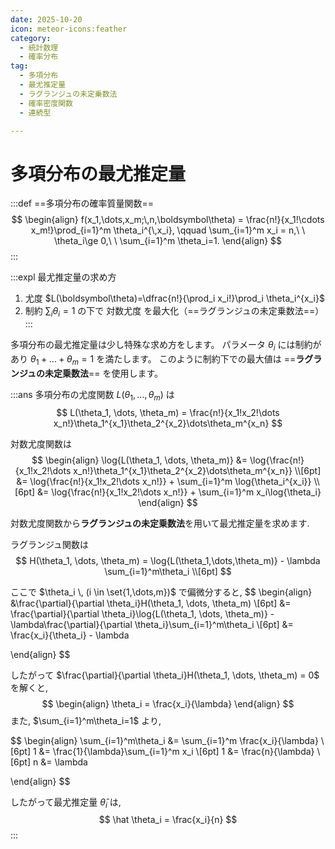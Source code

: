 ```yaml
---
date: 2025-10-20
icon: meteor-icons:feather
category:
  - 統計数理
  - 確率分布
tag:
  - 多項分布
  - 最尤推定量
  - ラグランジュの未定乗数法
  - 確率密度関数
  - 連続型

---
```


# 多項分布の最尤推定量
:::def
==多項分布の確率質量関数==
$$
\begin{align}
f(x_1,\dots,x_m;\,n,\boldsymbol\theta)
= \frac{n!}{x_1!\cdots x_m!}\prod_{i=1}^m \theta_i^{\,x_i},
\qquad
\sum_{i=1}^m x_i = n,\ \ \theta_i\ge 0,\ \ \sum_{i=1}^m \theta_i=1.
\end{align}
$$
:::

:::expl 最尤推定量の求め方
1. 尤度 $L(\boldsymbol\theta)=\dfrac{n!}{\prod_i x_i!}\prod_i \theta_i^{x_i}$
2. 制約 $\sum_i \theta_i=1$ の下で 対数尤度 を最大化（==ラグランジュの未定乗数法==）
:::

多項分布の最尤推定量は少し特殊な求め方をします。
パラメータ $\theta_i$ には制約があり $\theta_1 + \dots + \theta_m = 1$ を満たします。
このように制約下での最大値は ==**ラグランジュの未定乗数法**== を使用します。
<br>

:::ans
多項分布の尤度関数 $L(\theta_1, \dots, \theta_m)$ は
$$
L(\theta_1, \dots, \theta_m) = \frac{n!}{x_1!x_2!\dots x_n!}\theta_1^{x_1}\theta_2^{x_2}\dots\theta_m^{x_n}
$$

対数尤度関数は
$$
\begin{align}
\log{L(\theta_1, \dots, \theta_m)} &= \log{\frac{n!}{x_1!x_2!\dots x_n!}\theta_1^{x_1}\theta_2^{x_2}\dots\theta_m^{x_n}} \\[6pt]
&= \log{\frac{n!}{x_1!x_2!\dots x_n!}} + \sum_{i=1}^m \log{\theta_i^{x_i}} \\[6pt]
&= \log{\frac{n!}{x_1!x_2!\dots x_n!}} + \sum_{i=1}^m x_i\log{\theta_i}
\end{align}
$$

対数尤度関数から**ラグランジュの未定乗数法**を用いて最尤推定量を求めます.

ラグランジュ関数は
$$
H(\theta_1, \dots, \theta_m) = \log{L(\theta_1,\dots,\theta_m)} - \lambda \sum_{i=1}^m\theta_i \\[6pt]
$$

ここで $\theta_i \, (i \in \set{1,\dots,m})$ で偏微分すると,
$$
\begin{align}
&\frac{\partial}{\partial \theta_i}H(\theta_1, \dots, \theta_m) \\[6pt]
&=  \frac{\partial}{\partial \theta_i}\log{L(\theta_1, \dots, \theta_m)} - \lambda\frac{\partial}{\partial \theta_i}\sum_{i=1}^m\theta_i \\[6pt]
&= \frac{x_i}{\theta_i} - \lambda

\end{align}
$$

したがって $\frac{\partial}{\partial \theta_i}H(\theta_1, \dots, \theta_m) = 0$ を解くと,
$$
\begin{align}
\theta_i = \frac{x_i}{\lambda}
\end{align}
$$
また, $\sum_{i=1}^m\theta_i=1$ より,


$$
\begin{align}
\sum_{i=1}^m\theta_i &= \sum_{i=1}^m \frac{x_i}{\lambda} \\[6pt]
1 &= \frac{1}{\lambda}\sum_{i=1}^m x_i \\[6pt]
1 &= \frac{n}{\lambda} \\[6pt]
n &= \lambda

\end{align}
$$

したがって最尤推定量 $\hat \theta_i$ は,
$$
\hat \theta_i = \frac{x_i}{n}
$$
:::